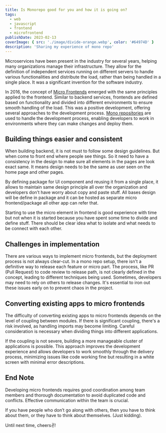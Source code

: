 ```yaml
---
title: Is Monorepo good for you and how it is going on?
tags:
  - web
  - javascript
  - frontend
  - microfrontend
publishDate: 2023-02-13
coverImage: { src: './image/divide-orange.webp', color: '#64974D' }
description: 'Sharing my experience of mono repo'
---
```


Microservices have been present in the industry for several years, helping many organizations manage their infrastructure. They allow for the definition of independent services running on different servers to handle various functionalities and distribute the load, rather than being handled in a single place. It was a significant invention for the software industry.

In 2016, the concept of [Micro Frontends](https://www.thoughtworks.com/radar/techniques/micro-frontends) emerged with the same principles applied to the frontend. Similar to backend services, frontends are defined based on functionality and divided into different environments to ensure smooth handling of the load. This was a positive development, offering several approaches to the development process. [Mono repositories](blog/micro-frontend-monorepo-a-prefect-couple/) are used to handle the development process, enabling developers to work in environments where they can make changes and deploy them.

## Building things easier and consistent

When building backend, it is not must to follow some design guidelines. But when come to front end where people see things. So it need to have a consistency in the design to make sure all elements in the pages are look exact same. It means design needs to be the same as user seen on the home page and other pages.

By defining package for UI component and reusing it from a single place, it allows to maintain same design principle all over the organization and developers don’t have worry about copy and paste stuff. All bases design will be define in package and it can be hosted as separate micro frontend/package all other app can refer that.

Starting to use the micro element in frontend is good experience with time but not when it is started because you have spent some time to divide and define stuff. There should be clear idea what to isolate and what needs to be connect with each other.

## Challenges in implementation

There are various ways to implement micro frontends, but the deployment process is not always clear-cut. In a mono repo setup, there isn't a definitive way to release each feature or micro part. The process, like PR (Pull Request) to code review to release path, is not clearly defined in the concept, leading to different techniques being used. Sometimes, developers may need to rely on others to release changes. It's essential to iron out these issues early on to prevent chaos in the project.

## Converting existing apps to micro frontends

The difficulty of converting existing apps to micro frontends depends on the level of coupling between modules. If there is significant coupling, there's a risk involved, as handling imports may become limiting. Careful consideration is necessary when dividing things into different applications.

If the coupling is not severe, building a more manageable cluster of applications is possible. This approach improves the development experience and allows developers to work smoothly through the delivery process, minimizing issues like code working fine but resulting in a white screen with minimal error descriptions.

## End Note

Developing micro frontends requires good coordination among team members and thorough documentation to avoid duplicated code and conflicts. Effective communication within the team is crucial.

If you have people who don’t go along with others, then you have to think about them, or they have to think about themselves. (Just kidding).

Until next time, cheers✌️!
